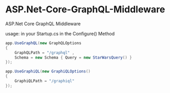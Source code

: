 # ASP.Net-Core-GraphQL-Middleware
ASP.Net Core GraphQL Middleware

usage:
in your Startup.cs in the Configure() Method

```cs
app.UseGraphQL(new GraphQLOptions
{
    GraphQLPath = "/graphql" ,
    Schema = new Schema { Query = new StarWarsQuery() }
});

app.UseGraphiQL(new GraphiQLOptions()
{
    GraphiQLPath = "/graphiql"
});

```